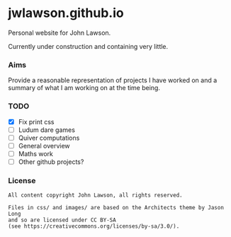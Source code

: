 # jwlawson.github.io

Personal website for John Lawson.

Currently under construction and containing very little.

### Aims

Provide a reasonable representation of projects I have worked on and a summary
of what I am working on at the time being.

### TODO

- [x] Fix print css
- [ ] Ludum dare games
- [ ] Quiver computations
- [ ] General overview
- [ ] Maths work
- [ ] Other github projects?

### License

    All content copyright John Lawson, all rights reserved.

    Files in css/ and images/ are based on the Architects theme by Jason Long
    and so are licensed under CC BY-SA
    (see https://creativecommons.org/licenses/by-sa/3.0/).
